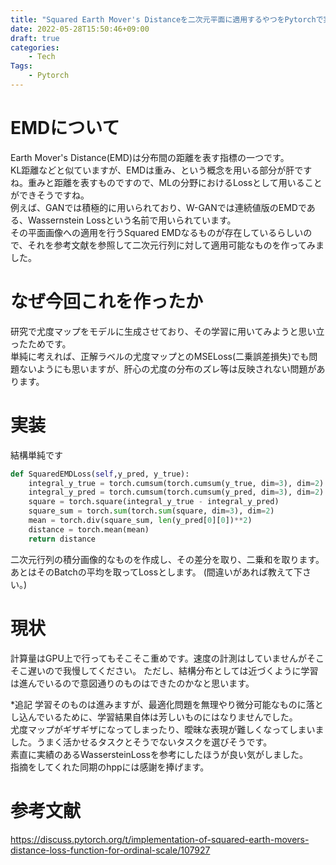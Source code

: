 ```yaml
---
title: "Squared Earth Mover's Distanceを二次元平面に適用するやつをPytorchで実装した"
date: 2022-05-28T15:50:46+09:00
draft: true
categories:
    - Tech
Tags:
    - Pytorch
---
```


# EMDについて
Earth Mover's Distance(EMD)は分布間の距離を表す指標の一つです。<br>
KL距離などと似ていますが、EMDは重み、という概念を用いる部分が肝ですね。重みと距離を表すものですので、MLの分野におけるLossとして用いることができそうですね。<br>
例えば、GANでは積極的に用いられており、W-GANでは連続値版のEMDである、Wassernstein Lossという名前で用いられています。<br>
その平面画像への適用を行うSquared EMDなるものが存在しているらしいので、それを参考文献を参照して二次元行列に対して適用可能なものを作ってみました。

# なぜ今回これを作ったか
研究で尤度マップをモデルに生成させており、その学習に用いてみようと思い立ったためです。<br>
単純に考えれば、正解ラベルの尤度マップとのMSELoss(二乗誤差損失)でも問題ないようにも思いますが、肝心の尤度の分布のズレ等は反映されない問題があります。

# 実装
結構単純です<br>
~~~python
def SquaredEMDLoss(self,y_pred, y_true):
	integral_y_true = torch.cumsum(torch.cumsum(y_true, dim=3), dim=2) 
	integral_y_pred = torch.cumsum(torch.cumsum(y_pred, dim=3), dim=2)
	square = torch.square(integral_y_true - integral_y_pred)
	square_sum = torch.sum(torch.sum(square, dim=3), dim=2)
	mean = torch.div(square_sum, len(y_pred[0][0])**2)
	distance = torch.mean(mean)
	return distance 

~~~
二次元行列の積分画像的なものを作成し、その差分を取り、二乗和を取ります。あとはそのBatchの平均を取ってLossとします。
(間違いがあれば教えて下さい。)<br>


# 現状
計算量はGPU上で行ってもそこそこ重めです。速度の計測はしていませんがそこそこ遅いので我慢してください。
ただし、結構分布としては近づくように学習は進んでいるので意図通りのものはできたのかなと思います。

*追記
学習そのものは進みますが、最適化問題を無理やり微分可能なものに落とし込んでいるために、学習結果自体は芳しいものにはなりませんでした。<br>
尤度マップがギザギザになってしまったり、曖昧な表現が難しくなってしまいました。うまく活かせるタスクとそうでないタスクを選びそうです。<br>
素直に実績のあるWassersteinLossを参考にしたほうが良い気がしました。<br>
指摘をしてくれた同期のhppには感謝を捧げます。

# 参考文献
https://discuss.pytorch.org/t/implementation-of-squared-earth-movers-distance-loss-function-for-ordinal-scale/107927
